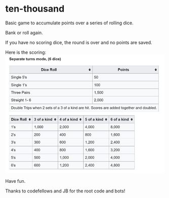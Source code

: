 # ten-thousand

Basic game to accumulate points over a series of rolling dice.

Bank or roll again.

If you have no scoring dice, the round is over and no points are saved.  

Here is the scoring: 
![Dice_1000_Scoring.jpg](ten_thousand%2FDice_1000_Scoring.jpg)

Have fun.

Thanks to codefellows and JB for the root code and bots! 
